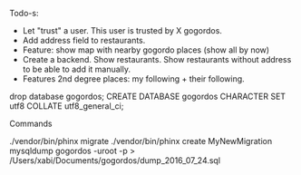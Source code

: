 Todo-s:
- Let "trust" a user. This user is trusted by X gogordos.
- Add address field to restaurants.
- Feature: show map with nearby gogordo places (show all by now)
- Create a backend. Show restaurants. Show restaurants without address to be able to add it manually.
- Features 2nd degree places: my following + their following.

drop database gogordos;
CREATE DATABASE gogordos CHARACTER SET utf8 COLLATE utf8_general_ci;


Commands

./vendor/bin/phinx migrate
./vendor/bin/phinx create MyNewMigration
mysqldump gogordos -uroot -p > /Users/xabi/Documents/gogordos/dump_2016_07_24.sql
